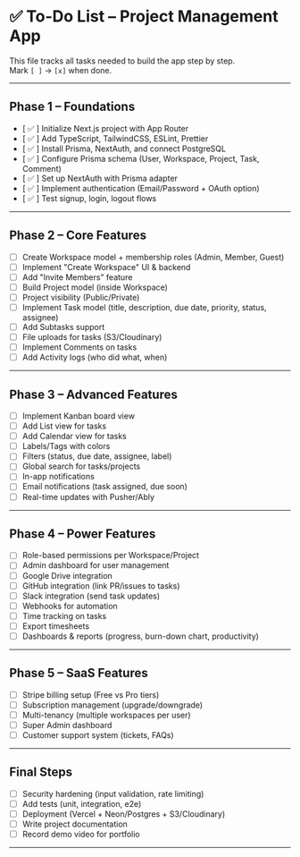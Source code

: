 # ✅ To-Do List – Project Management App  

This file tracks all tasks needed to build the app step by step.  
Mark `[ ]` → `[x]` when done.  

---

## Phase 1 – Foundations  

- [ ✅ ] Initialize Next.js project with App Router  
- [ ✅ ] Add TypeScript, TailwindCSS, ESLint, Prettier  
- [ ✅ ] Install Prisma, NextAuth, and connect PostgreSQL  
- [ ✅ ] Configure Prisma schema (User, Workspace, Project, Task, Comment)  
- [ ✅ ] Set up NextAuth with Prisma adapter  
- [ ✅ ] Implement authentication (Email/Password + OAuth option)  
- [ ✅ ] Test signup, login, logout flows  

---

## Phase 2 – Core Features  

- [ ] Create Workspace model + membership roles (Admin, Member, Guest)  
- [ ] Implement "Create Workspace" UI & backend  
- [ ] Add "Invite Members" feature  
- [ ] Build Project model (inside Workspace)  
- [ ] Project visibility (Public/Private)  
- [ ] Implement Task model (title, description, due date, priority, status, assignee)  
- [ ] Add Subtasks support  
- [ ] File uploads for tasks (S3/Cloudinary)  
- [ ] Implement Comments on tasks  
- [ ] Add Activity logs (who did what, when)  

---

## Phase 3 – Advanced Features  
- [ ] Implement Kanban board view  
- [ ] Add List view for tasks  
- [ ] Add Calendar view for tasks  
- [ ] Labels/Tags with colors  
- [ ] Filters (status, due date, assignee, label)  
- [ ] Global search for tasks/projects  
- [ ] In-app notifications  
- [ ] Email notifications (task assigned, due soon)  
- [ ] Real-time updates with Pusher/Ably  

---

## Phase 4 – Power Features  
- [ ] Role-based permissions per Workspace/Project  
- [ ] Admin dashboard for user management  
- [ ] Google Drive integration  
- [ ] GitHub integration (link PR/issues to tasks)  
- [ ] Slack integration (send task updates)  
- [ ] Webhooks for automation  
- [ ] Time tracking on tasks  
- [ ] Export timesheets  
- [ ] Dashboards & reports (progress, burn-down chart, productivity)  

---

## Phase 5 – SaaS Features  
- [ ] Stripe billing setup (Free vs Pro tiers)  
- [ ] Subscription management (upgrade/downgrade)  
- [ ] Multi-tenancy (multiple workspaces per user)  
- [ ] Super Admin dashboard  
- [ ] Customer support system (tickets, FAQs)  

---

## Final Steps  
- [ ] Security hardening (input validation, rate limiting)  
- [ ] Add tests (unit, integration, e2e)  
- [ ] Deployment (Vercel + Neon/Postgres + S3/Cloudinary)  
- [ ] Write project documentation  
- [ ] Record demo video for portfolio  

---
